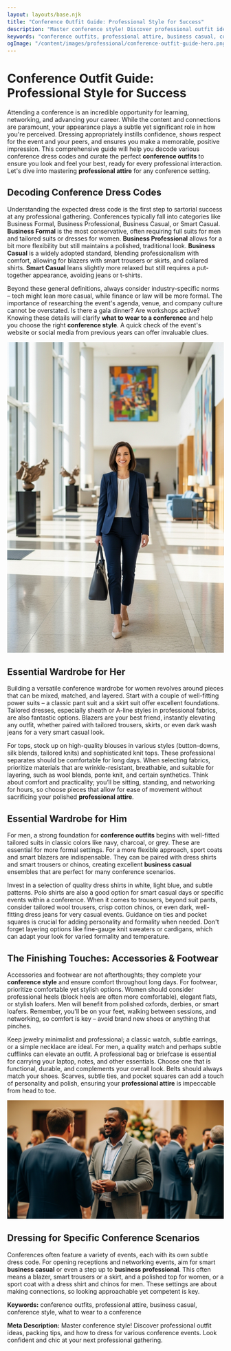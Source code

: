 ```yaml
---
layout: layouts/base.njk
title: "Conference Outfit Guide: Professional Style for Success"
description: "Master conference style! Discover professional outfit ideas, packing tips, and how to dress for various conference events. Look confident and chic at your next professional gathering."
keywords: "conference outfits, professional attire, business casual, conference style, what to wear to a conference"
ogImage: "/content/images/professional/conference-outfit-guide-hero.png"
---
```


# Conference Outfit Guide: Professional Style for Success

Attending a conference is an incredible opportunity for learning, networking, and advancing your career. While the content and connections are paramount, your appearance plays a subtle yet significant role in how you're perceived. Dressing appropriately instills confidence, shows respect for the event and your peers, and ensures you make a memorable, positive impression. This comprehensive guide will help you decode various conference dress codes and curate the perfect **conference outfits** to ensure you look and feel your best, ready for every professional interaction. Let's dive into mastering **professional attire** for any conference setting.

## Decoding Conference Dress Codes

Understanding the expected dress code is the first step to sartorial success at any professional gathering. Conferences typically fall into categories like Business Formal, Business Professional, Business Casual, or Smart Casual. **Business Formal** is the most conservative, often requiring full suits for men and tailored suits or dresses for women. **Business Professional** allows for a bit more flexibility but still maintains a polished, traditional look. **Business Casual** is a widely adopted standard, blending professionalism with comfort, allowing for blazers with smart trousers or skirts, and collared shirts. **Smart Casual** leans slightly more relaxed but still requires a put-together appearance, avoiding jeans or t-shirts.

Beyond these general definitions, always consider industry-specific norms – tech might lean more casual, while finance or law will be more formal. The importance of researching the event's agenda, venue, and company culture cannot be overstated. Is there a gala dinner? Are workshops active? Knowing these details will clarify **what to wear to a conference** and help you choose the right **conference style**. A quick check of the event's website or social media from previous years can offer invaluable clues.

![Woman in a tailored navy pantsuit, white blouse, and low heels, confidently walking through a modern conference lobby.](/content/images/professional/woman-business-professional-conference.png)

## Essential Wardrobe for Her

Building a versatile conference wardrobe for women revolves around pieces that can be mixed, matched, and layered. Start with a couple of well-fitting power suits – a classic pant suit and a skirt suit offer excellent foundations. Tailored dresses, especially sheath or A-line styles in professional fabrics, are also fantastic options. Blazers are your best friend, instantly elevating any outfit, whether paired with tailored trousers, skirts, or even dark wash jeans for a very smart casual look.

For tops, stock up on high-quality blouses in various styles (button-downs, silk blends, tailored knits) and sophisticated knit tops. These professional separates should be comfortable for long days. When selecting fabrics, prioritize materials that are wrinkle-resistant, breathable, and suitable for layering, such as wool blends, ponte knit, and certain synthetics. Think about comfort and practicality; you’ll be sitting, standing, and networking for hours, so choose pieces that allow for ease of movement without sacrificing your polished **professional attire**.

## Essential Wardrobe for Him

For men, a strong foundation for **conference outfits** begins with well-fitted tailored suits in classic colors like navy, charcoal, or grey. These are essential for more formal settings. For a more flexible approach, sport coats and smart blazers are indispensable. They can be paired with dress shirts and smart trousers or chinos, creating excellent **business casual** ensembles that are perfect for many conference scenarios.

Invest in a selection of quality dress shirts in white, light blue, and subtle patterns. Polo shirts are also a good option for smart casual days or specific events within a conference. When it comes to trousers, beyond suit pants, consider tailored wool trousers, crisp cotton chinos, or even dark, well-fitting dress jeans for very casual events. Guidance on ties and pocket squares is crucial for adding personality and formality when needed. Don't forget layering options like fine-gauge knit sweaters or cardigans, which can adapt your look for varied formality and temperature.

## The Finishing Touches: Accessories & Footwear

Accessories and footwear are not afterthoughts; they complete your **conference style** and ensure comfort throughout long days. For footwear, prioritize comfortable yet stylish options. Women should consider professional heels (block heels are often more comfortable), elegant flats, or stylish loafers. Men will benefit from polished oxfords, derbies, or smart loafers. Remember, you'll be on your feet, walking between sessions, and networking, so comfort is key – avoid brand new shoes or anything that pinches.

Keep jewelry minimalist and professional; a classic watch, subtle earrings, or a simple necklace are ideal. For men, a quality watch and perhaps subtle cufflinks can elevate an outfit. A professional bag or briefcase is essential for carrying your laptop, notes, and other essentials. Choose one that is functional, durable, and complements your overall look. Belts should always match your shoes. Scarves, subtle ties, and pocket squares can add a touch of personality and polish, ensuring your **professional attire** is impeccable from head to toe.

![Man in a smart business casual outfit, including a sport coat and chinos, networking at a conference reception.](/content/images/professional/man-business-casual-networking.png)

## Dressing for Specific Conference Scenarios

Conferences often feature a variety of events, each with its own subtle dress code. For opening receptions and networking events, aim for smart **business casual** or even a step up to **business professional**. This often means a blazer, smart trousers or a skirt, and a polished top for women, or a sport coat with a dress shirt and chinos for men. These settings are about making connections, so looking approachable yet competent is key.



**Keywords:** conference outfits, professional attire, business casual, conference style, what to wear to a conference

**Meta Description:** Master conference style! Discover professional outfit ideas, packing tips, and how to dress for various conference events. Look confident and chic at your next professional gathering.
